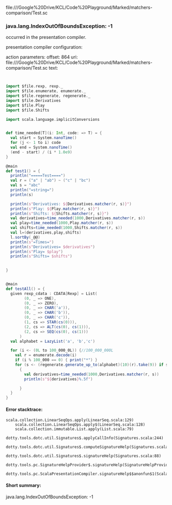 file://<HOME>/Google%20Drive/KCL/Code%20Playground/Marked/matchers-comparison/Test.sc
### java.lang.IndexOutOfBoundsException: -1

occurred in the presentation compiler.

presentation compiler configuration:


action parameters:
offset: 864
uri: file://<HOME>/Google%20Drive/KCL/Code%20Playground/Marked/matchers-comparison/Test.sc
text:
```scala


import $file.rexp, rexp._
import $file.enumerate, enumerate._
import $file.regenerate, regenerate._
import $file.Derivatives
import $file.Play
import $file.Shifts

import scala.language.implicitConversions


def time_needed[T](i: Int, code: => T) = {
  val start = System.nanoTime()
  for (j <- 1 to i) code
  val end = System.nanoTime()
  (end - start) / (i * 1.0e9)
}

@main
def test1() = {
  println("=====Test====")
  val r = ("a" | "ab") ~ ("c" | "bc")
  val s = "abc"
  println("=string=")
  println(s)

  println(s"Derivatives: ${Derivatives.matcher(r, s)}")
  println(s"Play: ${Play.matcher(r, s)}")
  println(s"Shifts: ${Shifts.matcher(r, s)}")
  val derivatives=time_needed(1000,Derivatives.matcher(r, s))
  val play=time_needed(1000,Play.matcher(r, s))
  val shifts=time_needed(1000,Shifts.matcher(r, s))
  val l=(derivatives,play,shifts)
  l.sortBy(_@@)
  println(s"=Times=")
  println(s"Derivatives= $derivatives")
  println(s"Play= $play")
  println(s"Shifts= $shifts")

  
}


@main
def testAll() = {
  given rexp_cdata : CDATA[Rexp] = List(
        (0, _ => ONE),
        (0, _ => ZERO),
        (0, _ => CHAR('a')),
        (0, _ => CHAR('b')),
        (0, _ => CHAR('c')),
        (1, cs => STAR(cs(0))),
        (2, cs => ALT(cs(0), cs(1))),
        (2, cs => SEQ(cs(0), cs(1)))
      )
  val alphabet = LazyList('a', 'b','c')

  for (i <- (0L to 100_000_0L)) {//100_000_000L
    val r = enumerate.decode(i)
    if (i % 100_000 == 0) { print("*") }
    for (s <- (regenerate.generate_up_to(alphabet)(10)(r).take(9)) if s != "")
      { 
        val derivatives=time_needed(1000,Derivatives.matcher(r, s))
        println(s"${derivatives}%.5f")

      }
  }
}
```



#### Error stacktrace:

```
scala.collection.LinearSeqOps.apply(LinearSeq.scala:129)
	scala.collection.LinearSeqOps.apply$(LinearSeq.scala:128)
	scala.collection.immutable.List.apply(List.scala:79)
	dotty.tools.dotc.util.Signatures$.applyCallInfo(Signatures.scala:244)
	dotty.tools.dotc.util.Signatures$.computeSignatureHelp(Signatures.scala:101)
	dotty.tools.dotc.util.Signatures$.signatureHelp(Signatures.scala:88)
	dotty.tools.pc.SignatureHelpProvider$.signatureHelp(SignatureHelpProvider.scala:46)
	dotty.tools.pc.ScalaPresentationCompiler.signatureHelp$$anonfun$1(ScalaPresentationCompiler.scala:435)
```
#### Short summary: 

java.lang.IndexOutOfBoundsException: -1